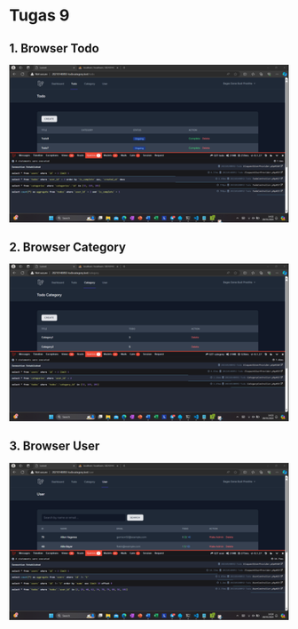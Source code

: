 # Tugas 9

## 1. Browser Todo

![Alt text](screenshot/tugas9/9.todo.png)

## 2. Browser Category

![Alt text](screenshot/tugas9/9.category.png)

## 3. Browser User

![Alt text](screenshot/tugas9/9.user.png)
